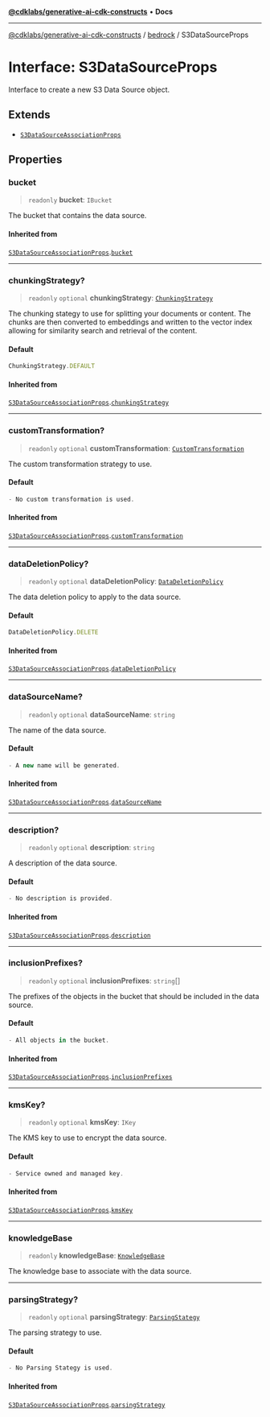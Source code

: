 [**@cdklabs/generative-ai-cdk-constructs**](../../../README.md) • **Docs**

***

[@cdklabs/generative-ai-cdk-constructs](../../../README.md) / [bedrock](../README.md) / S3DataSourceProps

# Interface: S3DataSourceProps

Interface to create a new S3 Data Source object.

## Extends

- [`S3DataSourceAssociationProps`](S3DataSourceAssociationProps.md)

## Properties

### bucket

> `readonly` **bucket**: `IBucket`

The bucket that contains the data source.

#### Inherited from

[`S3DataSourceAssociationProps`](S3DataSourceAssociationProps.md).[`bucket`](S3DataSourceAssociationProps.md#bucket)

***

### chunkingStrategy?

> `readonly` `optional` **chunkingStrategy**: [`ChunkingStrategy`](../classes/ChunkingStrategy.md)

The chunking stategy to use for splitting your documents or content.
The chunks are then converted to embeddings and written to the vector
index allowing for similarity search and retrieval of the content.

#### Default

```ts
ChunkingStrategy.DEFAULT
```

#### Inherited from

[`S3DataSourceAssociationProps`](S3DataSourceAssociationProps.md).[`chunkingStrategy`](S3DataSourceAssociationProps.md#chunkingstrategy)

***

### customTransformation?

> `readonly` `optional` **customTransformation**: [`CustomTransformation`](../classes/CustomTransformation.md)

The custom transformation strategy to use.

#### Default

```ts
- No custom transformation is used.
```

#### Inherited from

[`S3DataSourceAssociationProps`](S3DataSourceAssociationProps.md).[`customTransformation`](S3DataSourceAssociationProps.md#customtransformation)

***

### dataDeletionPolicy?

> `readonly` `optional` **dataDeletionPolicy**: [`DataDeletionPolicy`](../enumerations/DataDeletionPolicy.md)

The data deletion policy to apply to the data source.

#### Default

```ts
DataDeletionPolicy.DELETE
```

#### Inherited from

[`S3DataSourceAssociationProps`](S3DataSourceAssociationProps.md).[`dataDeletionPolicy`](S3DataSourceAssociationProps.md#datadeletionpolicy)

***

### dataSourceName?

> `readonly` `optional` **dataSourceName**: `string`

The name of the data source.

#### Default

```ts
- A new name will be generated.
```

#### Inherited from

[`S3DataSourceAssociationProps`](S3DataSourceAssociationProps.md).[`dataSourceName`](S3DataSourceAssociationProps.md#datasourcename)

***

### description?

> `readonly` `optional` **description**: `string`

A description of the data source.

#### Default

```ts
- No description is provided.
```

#### Inherited from

[`S3DataSourceAssociationProps`](S3DataSourceAssociationProps.md).[`description`](S3DataSourceAssociationProps.md#description)

***

### inclusionPrefixes?

> `readonly` `optional` **inclusionPrefixes**: `string`[]

The prefixes of the objects in the bucket that should be included in the data source.

#### Default

```ts
- All objects in the bucket.
```

#### Inherited from

[`S3DataSourceAssociationProps`](S3DataSourceAssociationProps.md).[`inclusionPrefixes`](S3DataSourceAssociationProps.md#inclusionprefixes)

***

### kmsKey?

> `readonly` `optional` **kmsKey**: `IKey`

The KMS key to use to encrypt the data source.

#### Default

```ts
- Service owned and managed key.
```

#### Inherited from

[`S3DataSourceAssociationProps`](S3DataSourceAssociationProps.md).[`kmsKey`](S3DataSourceAssociationProps.md#kmskey)

***

### knowledgeBase

> `readonly` **knowledgeBase**: [`KnowledgeBase`](../classes/KnowledgeBase.md)

The knowledge base to associate with the data source.

***

### parsingStrategy?

> `readonly` `optional` **parsingStrategy**: [`ParsingStategy`](../classes/ParsingStategy.md)

The parsing strategy to use.

#### Default

```ts
- No Parsing Stategy is used.
```

#### Inherited from

[`S3DataSourceAssociationProps`](S3DataSourceAssociationProps.md).[`parsingStrategy`](S3DataSourceAssociationProps.md#parsingstrategy)
